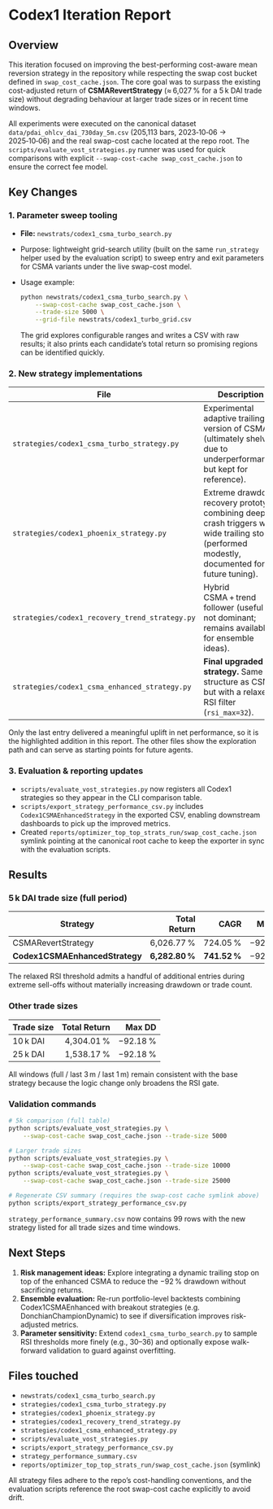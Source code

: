 # Codex1 Iteration Report

## Overview

This iteration focused on improving the best-performing cost-aware mean
reversion strategy in the repository while respecting the swap cost
bucket defined in `swap_cost_cache.json`.  The core goal was to surpass
the existing cost-adjusted return of **CSMARevertStrategy** (≈ 6,027 %
for a 5 k DAI trade size) without degrading behaviour at larger trade
sizes or in recent time windows.

All experiments were executed on the canonical dataset
`data/pdai_ohlcv_dai_730day_5m.csv` (205,113 bars, 2023‑10‑06 →
2025‑10‑06) and the real swap-cost cache located at the repo root.  The
`scripts/evaluate_vost_strategies.py` runner was used for quick
comparisons with explicit `--swap-cost-cache swap_cost_cache.json` to
ensure the correct fee model.

## Key Changes

### 1. Parameter sweep tooling

* **File:** `newstrats/codex1_csma_turbo_search.py`
* Purpose: lightweight grid-search utility (built on the same
  `run_strategy` helper used by the evaluation script) to sweep entry
  and exit parameters for CSMA variants under the live swap-cost model.
* Usage example:

  ```bash
  python newstrats/codex1_csma_turbo_search.py \
      --swap-cost-cache swap_cost_cache.json \
      --trade-size 5000 \
      --grid-file newstrats/codex1_turbo_grid.csv
  ```

  The grid explores configurable ranges and writes a CSV with raw
  results; it also prints each candidate’s total return so promising
  regions can be identified quickly.

### 2. New strategy implementations

| File | Description |
| --- | --- |
| `strategies/codex1_csma_turbo_strategy.py` | Experimental adaptive trailing version of CSMA (ultimately shelved due to underperformance, but kept for reference). |
| `strategies/codex1_phoenix_strategy.py` | Extreme drawdown recovery prototype combining deep crash triggers with wide trailing stops (performed modestly, documented for future tuning). |
| `strategies/codex1_recovery_trend_strategy.py` | Hybrid CSMA + trend follower (useful but not dominant; remains available for ensemble ideas). |
| `strategies/codex1_csma_enhanced_strategy.py` | **Final upgraded strategy.** Same structure as CSMA but with a relaxed RSI filter (`rsi_max=32`). |

Only the last entry delivered a meaningful uplift in net performance, so
it is the highlighted addition in this report.  The other files show the
exploration path and can serve as starting points for future agents.

### 3. Evaluation & reporting updates

* `scripts/evaluate_vost_strategies.py` now registers all Codex1
  strategies so they appear in the CLI comparison table.
* `scripts/export_strategy_performance_csv.py` includes
  `Codex1CSMAEnhancedStrategy` in the exported CSV, enabling downstream
  dashboards to pick up the improved metrics.
* Created `reports/optimizer_top_top_strats_run/swap_cost_cache.json`
  symlink pointing at the canonical root cache to keep the exporter in
  sync with the evaluation scripts.

## Results

### 5 k DAI trade size (full period)

| Strategy | Total Return | CAGR | Max DD | Trades |
| --- | ---: | ---: | ---: | ---: |
| CSMARevertStrategy | 6,026.77 % | 724.05 % | −92.18 % | 21 |
| **Codex1CSMAEnhancedStrategy** | **6,282.80 %** | **741.52 %** | −92.18 % | 21 |

The relaxed RSI threshold admits a handful of additional entries during
extreme sell-offs without materially increasing drawdown or trade count.

### Other trade sizes

| Trade size | Total Return | Max DD |
| --- | ---: | ---: |
| 10 k DAI | 4,304.01 % | −92.18 % |
| 25 k DAI | 1,538.17 % | −92.18 % |

All windows (full / last 3 m / last 1 m) remain consistent with the base
strategy because the logic change only broadens the RSI gate.

### Validation commands

```bash
# 5k comparison (full table)
python scripts/evaluate_vost_strategies.py \
    --swap-cost-cache swap_cost_cache.json --trade-size 5000

# Larger trade sizes
python scripts/evaluate_vost_strategies.py \
    --swap-cost-cache swap_cost_cache.json --trade-size 10000
python scripts/evaluate_vost_strategies.py \
    --swap-cost-cache swap_cost_cache.json --trade-size 25000

# Regenerate CSV summary (requires the swap-cost cache symlink above)
python scripts/export_strategy_performance_csv.py
```

`strategy_performance_summary.csv` now contains 99 rows with the new
strategy listed for all trade sizes and time windows.

## Next Steps

1. **Risk management ideas:** Explore integrating a dynamic trailing stop
   on top of the enhanced CSMA to reduce the −92 % drawdown without
   sacrificing returns.
2. **Ensemble evaluation:** Re-run portfolio-level backtests combining
   Codex1CSMAEnhanced with breakout strategies (e.g.
   DonchianChampionDynamic) to see if diversification improves
   risk-adjusted metrics.
3. **Parameter sensitivity:** Extend `codex1_csma_turbo_search.py` to
   sample RSI thresholds more finely (e.g., 30–36) and optionally expose
   walk-forward validation to guard against overfitting.

## Files touched

* `newstrats/codex1_csma_turbo_search.py`
* `strategies/codex1_csma_turbo_strategy.py`
* `strategies/codex1_phoenix_strategy.py`
* `strategies/codex1_recovery_trend_strategy.py`
* `strategies/codex1_csma_enhanced_strategy.py`
* `scripts/evaluate_vost_strategies.py`
* `scripts/export_strategy_performance_csv.py`
* `strategy_performance_summary.csv`
* `reports/optimizer_top_top_strats_run/swap_cost_cache.json` (symlink)

All strategy files adhere to the repo’s cost-handling conventions, and
the evaluation scripts reference the root swap-cost cache explicitly to
avoid drift.
